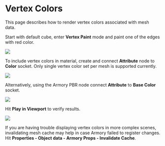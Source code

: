 # Vertex Colors

This page describes how to render vertex colors associated with mesh data.

Start with default cube, enter **Vertex Paint** mode and paint one of the edges with red color.

![](img/vcols/0.jpg)

To include vertex colors in material, create and connect **Attribute** node to **Color** socket. Only single vertex color set per mesh is supported currently.

![](img/vcols/1.jpg)

Alternatively, using the Armory PBR node connect **Attribute** to **Base Color** socket.

![](img/vcols/2.jpg)

Hit **Play in Viewport** to verify results.

![](img/vcols/3.jpg)

If you are having trouble displaying vertex colors in more complex scenes, invalidating mesh cache may help in case Armory failed to register changes. Hit **Properties - Object data - Armory Props - Invalidate Cache**.
